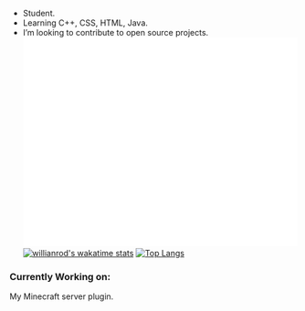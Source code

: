 - Student.
- Learning C++, CSS, HTML, Java.
- I’m looking to contribute to open source projects.<br/>
![Metrics](https://github.com/Branel/Branel/blob/main/github-metrics.svg) <br/>
[![willianrod's wakatime stats](https://github-readme-stats.vercel.app/api/wakatime?username=Branel&theme=dark)](https://github.com/anuraghazra/github-readme-stats)
[![Top Langs](https://github-readme-stats.vercel.app/api/top-langs/?username=branel&theme=dark&layout=compact)](https://github.com/anuraghazra/github-readme-stats)<br/>

<h3>Currently Working on:</h3> 
My Minecraft server plugin.
